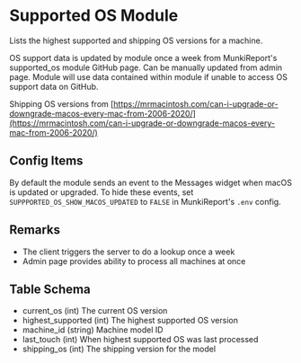 Supported OS Module
==============

Lists the highest supported and shipping OS versions for a machine.

OS support data is updated by module once a week from MunkiReport's supported_os module GitHub page. Can be manually updated from admin page. Module will use data contained within module if unable to access OS support data on GitHub.

Shipping OS versions from [https://mrmacintosh.com/can-i-upgrade-or-downgrade-macos-every-mac-from-2006-2020/](https://mrmacintosh.com/can-i-upgrade-or-downgrade-macos-every-mac-from-2006-2020/)

Config Items
---
By default the module sends an event to the Messages widget when macOS is updated or upgraded. To hide these events, set `SUPPPORTED_OS_SHOW_MACOS_UPDATED` to `FALSE` in MunkiReport's `.env` config.
 
Remarks
---

* The client triggers the server to do a lookup once a week
* Admin page provides ability to process all machines at once


Table Schema
---
* current_os (int) The current OS version
* highest_supported (int) The highest supported OS version
* machine_id (string) Machine model ID
* last_touch (int) When highest supported OS was last processed
* shipping_os (int) The shipping version for the model
